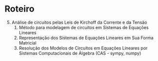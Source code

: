# Roteiro

5. Análise de circuitos pelas Leis de Kirchoff da Corrente e da Tensão
    1. Método para modelagem de circuitos em Sistemas de Equações Lineares
    2. Representação dos Sistemas de Equações Lineares em Sua Forma Matricial
    3. Resolução dos Modelos de Circuitos em Equações Lineares por Sistemas Computacionais de Álgebra (CAS - sympy, numpy)
